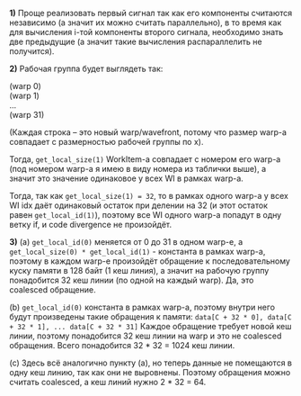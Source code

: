 **1)** Проще реализовать первый сигнал так как его компоненты считаются независимо (а значит их можно считать
параллельно),
в то время как для вычисления i-той компоненты второго сигнала, необходимо знать две предыдущие
(а значит такие вычисления распараллелить не получится).

**2)** Рабочая группа будет выглядеть так: <br/>

(warp 0) <br/>
(warp 1) <br/>... <br/>
(warp 31)

(Каждая строка – это новый warp/wavefront, потому что размер warp-а совпадает с размерностью рабочей группы по x).

Тогда, `get_local_size(1)` WorkItem-а совпадает с номером его warp-а (под номером warp-а я имею в виду номера из
таблички выше), а значит это значение одинаковое у всех WI в рамках warp-а.

Тогда, так как `get_local_size(1) = 32`, то в рамках одного warp-а у всех WI idx даёт одинаковый остаток при делении на
32
(и этот остаток равен `get_local_id(1)`), поэтому все WI одного warp-a попадут в одну ветку if, и code divergence не
произойдёт.

**3)** (a)
`get_local_id(0)` меняется от 0 до 31 в одном warp-e, a  `get_local_size(0) * get_local_id(1)` - константа в рамках
warp-а,
поэтому в каждом warp-е произойдёт обращение к последовательному куску памяти в 128 байт (1 кеш линия), а значит на
рабочую группу понадобится 32 кеш линии
(по одной на каждый warp). Да, это coalesced обращение.

(b)
`get_local_id(0)` константа в рамках warp-a, поэтому внутри него будут произведены такие обращения к памяти:
```data[C + 32 * 0], data[C + 32 * 1], ... data[C + 32 * 31]```
Каждое обращение требует новой кеш линии, поэтому понадобится 32 кеш линии на warp и это не coalesced обращения.
Всего понадобится 32 * 32 = 1024 кеш линии.

(c)
Здесь всё аналогично пункту (a), но теперь данные не помещаются в одну кеш линию, так как они не выровнены. Поэтому
обращения можно считать coalesced,
а кеш линий нужно 2 * 32 = 64.
